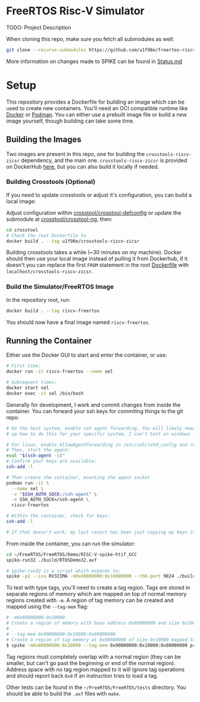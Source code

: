 # FreeRTOS Risc-V Simulator

TODO: Project Description

When cloning this repo, make sure you fetch all submodules as well:
```bash
git clone --recurse-submodules https://github.com/u1f98e/freertos-riscv-typed.git
```

More information on changes made to SPIKE can be found in [Status.md](Status.md)

# Setup
This repository provides a Dockerfile for building an image which can be used
to create new containers. You'll need an OCI compatible runtime like 
[Docker](https://docs.docker.com/engine/install/) or 
[Podman](https://podman.io/docs/installation).
You can either use a prebuilt image file or build a new image yourself, though
building can take some time.

## Building the Images
Two images are present in this repo, one for building the
`crosstools-riscv-zicsr` dependency, and the main one. `crosstools-riscv-zicsr`
is provided on DockerHub [here](https://hub.docker.com/repository/docker/u1f98e/crosstools-riscv32-zicsr/general), 
but you can also build it locally if needed.

### Building Crosstools (Optional)
If you need to update crosstools or adjust it's configuration, you can build a
local image:

Adjust configuration within [crosstool/crosstool-defconfig](crosstool/crosstool-defconfig) or update the
submodule at [crosstool/crosstool-ng](crosstool/crosstool-ng), then:

```bash
cd crosstool
# Check the root Dockerfile to 
docker build . --tag u1f98e/crosstools-riscv-zicsr
```

Building crosstools takes a while (~30 minutes on my machine). Docker should
then use your local image instead of pulling it from Dockerhub, if it doesn't
you can replace the first `FROM` statement in the root [Dockerfile](Dockerfile) with
`localhost/crosstools-riscv-zicsr`.

### Build the Simulator/FreeRTOS Image
In the repository root, run:

```bash
docker build . --tag riscv-freertos
```

You should now have a final image named `riscv-freertos`.

## Running the Container
Either use the Docker GUI to start and enter the container, or use:

```bash
# First time:
docker run -it riscv-freertos --name sel

# Subsequent times:
docker start sel
docker exec -it sel /bin/bash
```

Generally for development, I work and commit changes from inside the container.
You can forward your ssh keys for commiting things to the git repo:
```bash
# On the host system, enable ssh agent forwarding. You will likely need to look
# up how to do this for your specific system, I can't test on windows :(

# For linux, enable AllowAgentForwarding in /etc/ssh/sshd_config and restart sshd.
# Then, start the agent:
eval "$(ssh-agent -s)"
# Confirm your keys are available:
ssh-add -l

# Then create the container, mounting the agent socket
podman run -it \
  --name sel \
  -v "$SSH_AUTH_SOCK:/ssh-agent" \
  -e SSH_AUTH_SOCK=/ssh-agent \
  riscv-freertos

# Within the container, check for keys:
ssh-add -l

# If that doesn't work, my last resort has been just copying my keys into the container.
```

From inside the container, you can run the simulator:
```bash
cd ~/FreeRTOS/FreeRTOS/Demo/RISC-V-spike-htif_GCC
spike-run32 ./build/RTOSDemo32.axf

# spike-run32 is a script which expands to:
spike -p1 --isa RV32IMA -m0x80000000:0x10000000 --rbb-port 9824 ./build/RTOSDemo32.axf
```

To test with type tags, you'll need to create a tag region.
Tags are stored in separate regions of memory which are mapped on top of normal memory regions created with `-m`.
A region of tag memory can be created and mapped using the `--tag-mem` flag:

```bash
# -m0x80000000:0x10000   
# Create a region of memory with base address 0x80000000 and size 0x10000
#
# --tag-mem 0x90000000:0x10000:0x80000000
# Create a region of tag memory at 0x90000000 of size 0x10000 mapped to 0x80000000.
$ spike -m0x80000000:0x10000 --tag-mem 0x90000000:0x10000:0x80000000 prog
```

Tag regions must completely overlap with a normal region (they can be smaller, 
but can't go past the beginning or end of the normal region). Address space with no tag region mapped to it
will ignore tag operations and should report back `0x0` if an instruction tries
to load a tag.

Other tests can be found in the `~/FreeRTOS/FreeRTOS/tests` directory. You
should be able to build the `.axf` files with `make`.
